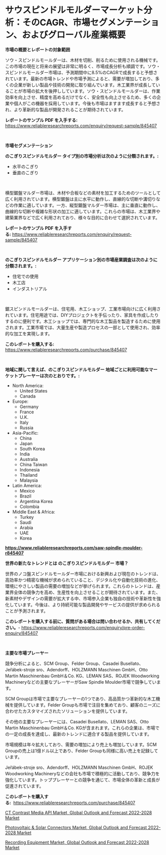 <p><h1>サウスピンドルモルダーマーケット分析：そのCAGR、市場セグメンテーション、およびグローバル産業概要</h1></p><p><strong>市場の概要とレポートの対象範囲</strong></p>
<p><p>ソウ・スピンドルモールダーは、木材を切削、削るために使用される機械です。この市場の現在と将来の展望は非常に明るく、市場成長分析も順調です。ソウ・スピンドルモールダー市場は、予測期間中に8.5%のCAGRで成長すると予想されています。最新の市場トレンドや市場予測によると、需要が増加しており、多くの企業が新しい製品や技術の開発に取り組んでいます。木工業界が成長していることが市場の拡大を後押ししています。ソウ・スピンドルモールダーは、作業効率を向上させ、精度を高めるだけでなく、安全性も向上させるため、多くの企業や個人がこの機器を採用しています。今後も市場はますます成長すると予想され、より革新的な製品が開発されることが期待されています。</p></p>
<p><strong>レポートのサンプル PDF を入手する:</strong> <a href="https://www.reliableresearchreports.com/enquiry/request-sample/845407">https://www.reliableresearchreports.com/enquiry/request-sample/845407</a></p>
<p>&nbsp;</p>
<p><strong>市場セグメンテーション</strong></p>
<p><strong>のこぎりスピンドルモルダー タイプ別の市場分析は次のように分類されます。:</strong></p>
<p><ul><li>水平のこぎり</li><li>垂直のこぎり</li></ul></p>
<p>&nbsp;</p>
<p><p>横型鋸盤マルダー市場は、木材や合板などの素材を加工するためのツールとして広く利用されています。横型鋸盤は主に水平に動作し、直線的な切断や溝切りなどの作業に適しています。一方、縦型鋸盤マルダー市場は、主に垂直に動作し、曲線的な切断や複雑な形状の加工に適しています。これらの市場は、木工業界や建築業界などで広く利用されており、様々な目的に合わせて選択されています。</p></p>
<p><strong>レポートのサンプル PDF を入手する:</strong>&nbsp;<a href="https://www.reliableresearchreports.com/enquiry/request-sample/845407">https://www.reliableresearchreports.com/enquiry/request-sample/845407</a></p>
<p>&nbsp;</p>
<p><strong> のこぎりスピンドルモルダー アプリケーション別の市場産業調査は次のように分類されます。:</strong></p>
<p><ul><li>住宅での使用</li><li>木工店</li><li>インダストリアル</li></ul></p>
<p>&nbsp;</p>
<p><p>鋸スピンドルモールダーは、住宅用、木工ショップ、工業市場向けに広く利用されています。住宅用途では、DIYプロジェクトを手伝ったり、家具を作成したりするのに便利です。木工ショップでは、専門的な木工製品を製造するために使用されます。工業市場では、大量生産や製造プロセスの一部として使用され、効率的な加工を実現します。</p></p>
<p><strong>このレポートを購入する:</strong>&nbsp; <a href="https://www.reliableresearchreports.com/purchase/845407">https://www.reliableresearchreports.com/purchase/845407</a></p>
<p>&nbsp;</p>
<p><strong>地域に関して言えば、のこぎりスピンドルモルダー 地域ごとに利用可能なマーケットプレーヤーは次のとおりです。:</strong></p>
<p><ul>
    <li>
        North America:
        <ul>
            <li>United States</li>
            <li>Canada</li>
        </ul>
    </li>
    <li>
        Europe:
        <ul>
            <li>Germany</li>
            <li>France</li>
            <li>U.K.</li>
            <li>Italy</li>
            <li>Russia</li>
        </ul>
    </li>
    <li>
        Asia-Pacific:
        <ul>
            <li>China</li>
            <li>Japan</li>
            <li>South Korea</li>
            <li>India</li>
            <li>Australia</li>
            <li>China Taiwan</li>
            <li>Indonesia</li>
            <li>Thailand</li>
            <li>Malaysia</li>
        </ul>
    </li>
    <li>
        Latin America:
        <ul>
            <li>Mexico</li>
            <li>Brazil</li>
            <li>Argentina Korea</li>
            <li>Colombia</li>
        </ul>
    </li>
    <li>
        Middle East & Africa:
        <ul>
            <li>Turkey</li>
            <li>Saudi</li>
            <li>Arabia</li>
            <li>UAE</li>
            <li>Korea</li>
        </ul>
    </li>
    </ul></p>
<p><strong><a href="https://www.reliableresearchreports.com/saw-spindle-moulder-r845407">https://www.reliableresearchreports.com/saw-spindle-moulder-r845407</a></strong>&nbsp;</p>
<p><strong>世界の新たなトレンドとは のこぎりスピンドルモルダー 市場？</strong></p>
<p><p>世界のノコ盤スピンドルモールダー市場における新興および現在のトレンドは、高効率かつ精密な機械が求められていること、デジタル化や自動化技術の進化、環境にやさしい製品の需要の増加などが挙げられます。これらのトレンドは、産業界全体の競争力を高め、生産性を向上させることが期待されています。また、新素材やデザインの需要が拡大する中、市場参入企業も独自の技術や革新性を強化しています。今後は、より持続可能な製品開発やサービスの提供が求められることが予測されます。</p></p>
<p><strong>このレポートを購入する前に、質問がある場合は問い合わせるか、共有してください。</strong>- <a href="https://www.reliableresearchreports.com/enquiry/pre-order-enquiry/845407">https://www.reliableresearchreports.com/enquiry/pre-order-enquiry/845407</a></p>
<p>&nbsp;</p>
<p><strong>主要な市場プレーヤー</strong></p>
<p><p>競争分析によると、SCM Group、Felder Group、Casadei Busellato、Jeřábek-stroje sro、Adendorff、HOLZMANN Maschinen GmbH、Otto Martin Maschinenbau GmbH＆Co. KG、LEMAN SAS、ROJEK Woodworking Machineryなどの主要なプレーヤーがSaw Spindle Moulder市場で競争しています。 </p><p>SCM Groupは市場で主要なプレーヤーの1つであり、高品質かつ革新的な木工機械を提供しています。Felder Groupも市場で注目を集めており、顧客のニーズに合わせたカスタマイズされたソリューションを提供しています。 </p><p>その他の主要なプレーヤーには、Casadei Busellato、LEMAN SAS、Otto Martin Maschinenbau GmbH＆Co. KGが含まれます。これらの企業は、市場での一定の成長を達成し、最新のトレンドに適合する製品を提供しています。 </p><p>市場規模は年々拡大しており、需要の増加により売上も増加しています。SCM Groupの売上は1億ドル以上であり、Felder Groupも同様に高い売上を記録しています。 </p><p>Jeřábek-stroje sro、Adendorff、HOLZMANN Maschinen GmbH、ROJEK Woodworking Machineryなどの会社も市場で積極的に活動しており、競争力を強化しています。トッププレーヤーとの競争を通じて、市場全体の革新と成長が促進されています。</p></p>
<p><strong>このレポートを購入する:</strong>&nbsp;&nbsp;<a href="https://www.reliableresearchreports.com/purchase/845407">https://www.reliableresearchreports.com/purchase/845407</a></p>
<p><p><a href="https://www.linkedin.com/pulse/ct-contrast-media-api-market-global-outlook-forecast-2022-2028-knmic?trackingId=MN8Je%2BCkuJCO0yMAg7BIBA%3D%3D">CT Contrast Media API Market, Global Outlook and Forecast 2022-2028 Market</a></p><p><a href="https://www.linkedin.com/pulse/photovoltaic-amp-solar-connectors-market-global-outlook-forecast-srmle?trackingId=JGdsnscI6GzHtxdnZs7tQQ%3D%3D">Photovoltaic & Solar Connectors Market, Global Outlook and Forecast 2022-2028 Market</a></p><p><a href="https://www.linkedin.com/pulse/recording-equipment-market-global-outlook-forecast-2022-2028-size-vc19e?trackingId=ABsYLYIZfYt8HtsAG4x7sQ%3D%3D">Recording Equipment Market, Global Outlook and Forecast 2022-2028 Market</a></p></p>